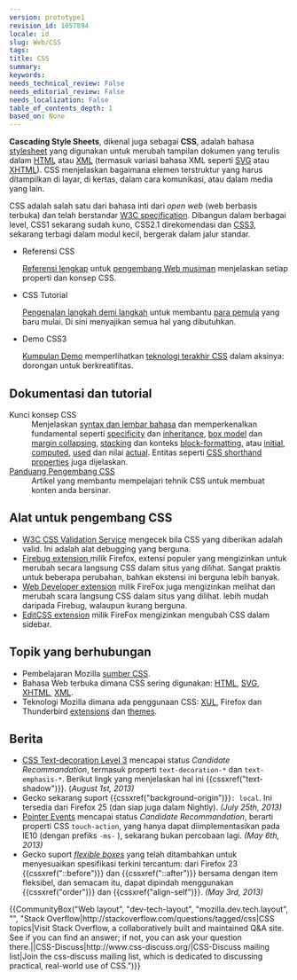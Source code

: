 ```yaml
---
version: prototype1
revision_id: 1057894
locale: id
slug: Web/CSS
tags: 
title: CSS
summary: 
keywords: 
needs_technical_review: False
needs_editorial_review: False
needs_localization: False
table_of_contents_depth: 1
based_on: None
---
```

<p><span class="seoSummary"><strong>Cascading Style Sheets</strong>, dikenal juga sebagai <strong>CSS</strong>, adalah bahasa <a href="/en-US/docs/DOM/stylesheet">stylesheet</a> yang digunakan untuk merubah tampilan dokumen yang terulis dalam <a href="/en-US/docs/HTML" title="The HyperText Mark-up Language">HTML</a></span> atau <a href="/en-US/docs/XML" title="en-US/docs/XML">XML</a> (termasuk variasi bahasa XML seperti <a href="/en-US/docs/SVG" title="en-US/docs/SVG">SVG</a> atau <a href="/en-US/docs/XHTML" title="en-US/docs/XHTML">XHTML</a>). CSS menjelaskan bagaimana elemen terstruktur yang harus ditampilkan di layar, di kertas, dalam cara komunikasi, atau dalam media yang lain.</p>

<p>CSS adalah salah satu dari bahasa inti dari <em>open web</em> (web berbasis terbuka)&nbsp;dan telah berstandar&nbsp;<a class="external" href="http://w3.org/Style/CSS/#specs">W3C specification</a>. Dibangun dalam berbagai level, CSS1 sekarang sudah kuno, CSS2.1 direkomendasi dan <a href="/en-US/docs/CSS/CSS3" title="CSS3">CSS3</a>, sekarang terbagi dalam modul kecil, bergerak dalam jalur standar.</p>

<section id="sect1">
<ul class="card-grid">
 <li><span>Referensi CSS</span>

  <p><a href="/en-US/docs/Web/CSS/Reference" title="en-US/docs/CSS/CSS_Reference">Referensi lengkap</a> untuk <u>pengembang Web musiman</u> menjelaskan setiap properti dan konsep CSS.</p>
 </li>
 <li><span>CSS Tutorial</span>
  <p><a href="/en-US/docs/CSS/Getting_Started" title="en-US/docs/CSS/Getting_Started">Pengenalan langkah demi langkah</a> untuk membantu <u>para pemula</u> yang baru mulai. Di sini menyajikan semua hal yang dibutuhkan.</p>
 </li>
 <li><span>Demo CSS3</span>
  <p><a href="/en-US/demos/tag/tech:css3" title="https://developer.mozilla.org/en-US/demos/tag/tech:css3">Kumpulan Demo</a> memperlihatkan <u>teknologi terakhir CSS</u> dalam aksinya: dorongan untuk berkreatifitas.</p>
 </li>
</ul>

<div class="row topicpage-table">
<div class="section">
<h2 class="Documentation" id="Documentation" name="Documentation">Dokumentasi dan tutorial</h2>

<dl>
 <dt>Kunci konsep CSS</dt>
 <dd>Menjelaskan <a href="/en-US/docs/CSS/Syntax" title="/en-US/docs/CSS/Syntax">syntax dan lembar bahasa</a> dan memperkenalkan fundamental seperti <a href="/en-US/docs/CSS/Specificity" title="Specificity">specificity</a> dan <a href="/en-US/docs/CSS/inheritance" title="inheritance">inheritance</a>, <a href="/en-US/docs/CSS/box_model" title="Box model">box model</a> dan <a href="/en-US/docs/CSS/margin_collapsing" title="Margin collapsing">margin collapsing</a>, <a href="/en-US/docs/CSS/Understanding_z-index/The_stacking_context" title="The stacking context">stacking</a> dan konteks <a href="/en-US/docs/CSS/block_formatting_context" title="block formatting context">block-formatting</a>, atau <a href="/en-US/docs/CSS/initial_value" title="initial value">initial</a>, <a href="/en-US/docs/CSS/computed_value" title="computed value">computed</a>, <a href="/en-US/docs/CSS/used_value" title="used value">used</a> dan nilai <a href="/en-US/docs/CSS/actual_value" title="actual value">actual</a>. Entitas seperti <a href="/en-US/docs/CSS/Shorthand_properties" title="CSS/Shorthand_properties">CSS shorthand properties</a> juga dijelaskan.</dd>
 <dt><a href="/en-US/docs/Web/Guide/CSS" title="/en-US/docs/Web/Guide/CSS">Panduang Pengembang CSS</a></dt>
 <dd>Artikel yang membantu mempelajari tehnik CSS untuk membuat konten anda bersinar.</dd>
</dl>

<h2 class="Tools" id="Tools" name="Tools">Alat untuk pengembang CSS</h2>

<ul>
 <li><a class="external" href="http://jigsaw.w3.org/css-validator/">W3C CSS Validation Service</a> mengecek bila CSS yang diberikan adalah valid. Ini adalah alat debugging yang berguna.</li>
 <li><a class="link-https" href="https://addons.mozilla.org/en-US/firefox/addon/1843">Firebug extension </a><span class="external">milik Firefox, extensi populer</span> yang mengizinkan untuk merubah secara langsung CSS dalam situs yang dilihat. Sangat praktis untuk beberapa perubahan, bahkan ekstensi ini berguna lebih banyak.</li>
 <li><a class="link-https" href="https://addons.mozilla.org/en-US/firefox/addon/60">Web Developer extension</a> milik FireFox juga mengizinkan melihat dan merubah scara langsung CSS dalam situs yang dilihat. lebih mudah daripada Firebug, walaupun kurang berguna.</li>
 <li><a class="external link-https" href="https://addons.mozilla.org/en-US/firefox/addon/179">EditCSS extension</a> milik FireFox mengizinkan mengubah CSS dalam sidebar.</li>
</ul>

<h2 class="Related_Topics" id="Related_Topics" name="Related_Topics">Topik yang berhubungan</h2>

<ul>
 <li>Pembelajaran Mozilla <a href="/en-US/learn/css" title="https://developer.mozilla.org/en-US/learn/css">sumber CSS</a>.</li>
 <li>Bahasa Web terbuka dimana CSS sering digunakan: <a href="/en-US/docs/HTML" title="en-US/docs/HTML">HTML</a>, <a href="/en-US/docs/SVG" title="SVG">SVG</a>, <a href="/en-US/docs/XHTML" title="en-US/docs/XHTML">XHTML</a>, <a href="/en-US/docs/XML" title="en-US/docs/XML">XML</a>.</li>
 <li>Teknologi Mozilla dimana ada penggunaan CSS: <a href="/en-US/docs/XUL" title="en-US/docs/XUL">XUL</a>, Firefox dan Thunderbird <a href="/en-US/docs/Extensions" title="en-US/docs/Extensions">extensions</a> dan <a href="/en-US/docs/Themes" title="en-US/docs/Themes">themes</a>.</li>
</ul>
</div>

<div class="section">
<h2 class="Related_Topics" id="News" name="News">Berita</h2>

<ul>
 <li><a href="http://www.w3.org/TR/css-text-decor-3/" title="http://www.w3.org/TR/css-text-decor-3/">CSS Text-decoration Level 3</a> mencapai status <em>Candidate Recommandation</em>, termasuk properti <code>text-decoration-*</code> dan <code>text-emphasis-*</code>. Berikut lingk yang menjelaskan hal ini {{cssxref("text-shadow")}}. (<em>August 1st, 2013)</em></li>
 <li>Gecko sekarang suport {{cssxref("background-origin")}}<code>: local</code>. Ini tersedia dari Firefox 25 (dan siap juga dalam Nightly). <em>(July 25th, 2013)</em></li>
 <li><a href="http://www.w3.org/TR/pointerevents/" title="http://www.w3.org/TR/pointerevents/">Pointer Events</a> mencapai status <em>Candidate Recommandation</em>, berarti properti CSS <code>touch-action</code>, yang hanya dapat diimplementasikan pada IE10 (dengan prefiks <code>-ms-</code> ), sekarang bukan percobaan lagi. <em>(May 6th, 2013)</em></li>
 <li>Gecko suport <a href="/en-US/docs/CSS/Tutorials/Using_CSS_flexible_boxes" title="/en-US/docs/CSS/Tutorials/Using_CSS_flexible_boxes"><em>flexible boxes</em></a> yang telah ditambahkan untuk menyesuaikan spesifikasi terkini tercantum: dari Firefox 23 {{cssxref("::before")}} dan {{cssxref("::after")}} bersama dengan item fleksibel, dan semacam itu, dapat dipindah menggunakan {{cssxref("order")}} dan {{cssxref("align-self")}}. <em>(May 3rd, 2013)</em></li>
</ul>
</div>
</div>
</section>

<p>{{CommunityBox("Web layout", "dev-tech-layout", "mozilla.dev.tech.layout", "", "Stack Overflow|http://stackoverflow.com/questions/tagged/css|CSS topics|Visit Stack Overflow, a collaboratively built and maintained Q&amp;A site. See if you can find an answer; if not, you can ask your question there.||CSS-Discuss|http://www.css-discuss.org/|CSS-Discuss mailing list|Join the css-discuss mailing list, which is dedicated to discussing practical, real-world use of CSS.")}}</p>


